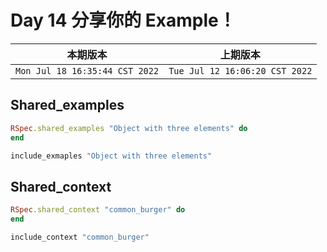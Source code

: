 # Day 14 分享你的 Example！

|本期版本|上期版本
|:---:|:---:|
`Mon Jul 18 16:35:44 CST 2022` | `Tue Jul 12 16:06:20 CST 2022`

## Shared_examples

```ruby
RSpec.shared_examples "Object with three elements" do
end

include_exmaples "Object with three elements"
```

## Shared_context

```ruby
RSpec.shared_context "common_burger" do
end

include_context "common_burger"
```